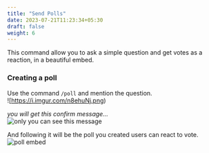 ```yaml
---
title: "Send Polls"
date: 2023-07-21T11:23:34+05:30
draft: false
weight: 6
---
```


This command allow you to ask a simple question and get votes as a reaction, in a beautiful embed.

### Creating a poll

Use the command `/poll` and mention the question.\
![https://i.imgur.com/n8ehuNj.png)

_you will get this confirm message..._\
![only you can see this message](https://i.imgur.com/r3pXilY.png)

And following it will be the poll you created users can react to vote.\
![poll embed](https://i.imgur.com/nuSRDxs.png)
